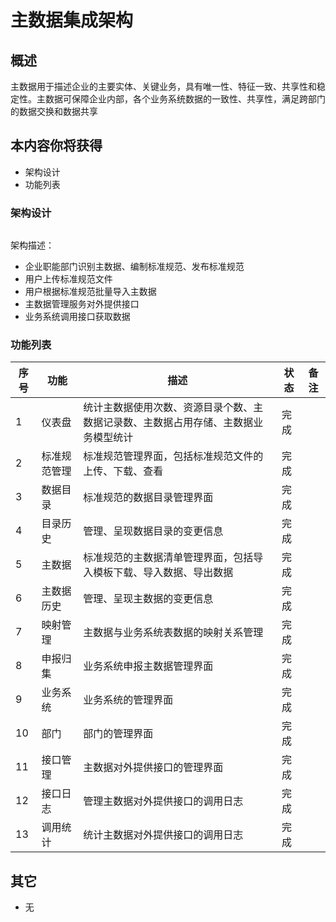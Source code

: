 # 主数据集成架构

## 概述

主数据用于描述企业的主要实体、关键业务，具有唯一性、特征一致、共享性和稳定性。主数据可保障企业内部，各个业务系统数据的一致性、共享性，满足跨部门的数据交换和数据共享

## 本内容你将获得

- 架构设计
- 功能列表

### 架构设计

<img :src="$withBase('/operation/data_manager_01.png')" style="zoom:80%">

架构描述：

- 企业职能部门识别主数据、编制标准规范、发布标准规范
- 用户上传标准规范文件
- 用户根据标准规范批量导入主数据
- 主数据管理服务对外提供接口
- 业务系统调用接口获取数据

### 功能列表

| 序号 | **功能**     | **描述**                                                     | **状态** | **备注** |
| ---- | ------------ | ------------------------------------------------------------ | -------- | -------- |
| 1    | 仪表盘       | 统计主数据使用次数、资源目录个数、主数据记录数、主数据占用存储、主数据业务模型统计 | 完成     |          |
| 2    | 标准规范管理 | 标准规范管理界面，包括标准规范文件的上传、下载、查看         | 完成     |          |
| 3    | 数据目录     | 标准规范的数据目录管理界面                                   | 完成     |          |
| 4    | 目录历史     | 管理、呈现数据目录的变更信息                                 | 完成     |          |
| 5    | 主数据       | 标准规范的主数据清单管理界面，包括导入模板下载、导入数据、导出数据 | 完成     |          |
| 6    | 主数据历史   | 管理、呈现主数据的变更信息                                   | 完成     |          |
| 7    | 映射管理     | 主数据与业务系统表数据的映射关系管理                         | 完成     |          |
| 8    | 申报归集     | 业务系统申报主数据管理界面                                   | 完成     |          |
| 9    | 业务系统     | 业务系统的管理界面                                           | 完成     |          |
| 10   | 部门         | 部门的管理界面                                               | 完成     |          |
| 11   | 接口管理     | 主数据对外提供接口的管理界面                                 | 完成     |          |
| 12   | 接口日志     | 管理主数据对外提供接口的调用日志                             | 完成     |          |
| 13   | 调用统计     | 统计主数据对外提供接口的调用日志                             | 完成     |          |

## 其它

- 无